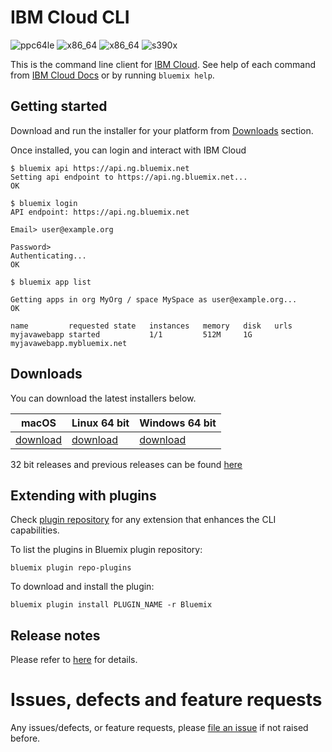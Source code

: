 # IBM Cloud CLI

![ppc64le](https://img.shields.io/badge/ppc64le-supported-brightgreen.svg) ![x86_64](https://img.shields.io/badge/x86__64-supported-brightgreen.svg) ![x86_64](https://img.shields.io/badge/x86-supported-brightgreen.svg) ![s390x](https://img.shields.io/badge/s390x-not%20supported-red.svg)

This is the command line client for [IBM Cloud](https://console.ng.bluemix.net/). See help of each command from [IBM Cloud Docs](https://console.ng.bluemix.net/docs/cli/reference/bluemix_cli/index.html) or by running `bluemix help`.

## Getting started

Download and run the installer for your platform from [Downloads](#downloads) section.

Once installed, you can login and interact with IBM Cloud
```
$ bluemix api https://api.ng.bluemix.net
Setting api endpoint to https://api.ng.bluemix.net...
OK

$ bluemix login
API endpoint: https://api.ng.bluemix.net

Email> user@example.org

Password> 
Authenticating...
OK

$ bluemix app list

Getting apps in org MyOrg / space MySpace as user@example.org...
OK

name         requested state   instances   memory   disk   urls
myjavawebapp started           1/1         512M     1G     myjavawebapp.mybluemix.net
```

## Downloads
You can download the latest installers below.

| **macOS** | **Linux 64 bit** | **Windows 64 bit** |
|-----------|------------------|--------------------|
| [download](https://clis.ng.bluemix.net/download/bluemix-cli/latest/osx) | [download](https://clis.ng.bluemix.net/download/bluemix-cli/latest/linux64) | [download](https://clis.ng.bluemix.net/download/bluemix-cli/latest/win64) |


32 bit releases and previous releases can be found [here](https://github.com/IBM-Bluemix/bluemix-cli-release/releases)

## Extending with plugins

Check [plugin repository](http://plugins.ng.bluemix.net/ui/repository.html#bluemix-plugins) for any extension that enhances the CLI capabilities.


To list the plugins in Bluemix plugin repository:

```
bluemix plugin repo-plugins

```

To download and install the plugin:

```
bluemix plugin install PLUGIN_NAME -r Bluemix

```

## Release notes

Please refer to [here](https://github.com/IBM-Bluemix/bluemix-cli-release/releases) for details.


# Issues, defects and feature requests

Any issues/defects, or feature requests, please [file an issue](https://github.com/IBM-Bluemix/bluemix-cli-release/issues) if not raised before.
